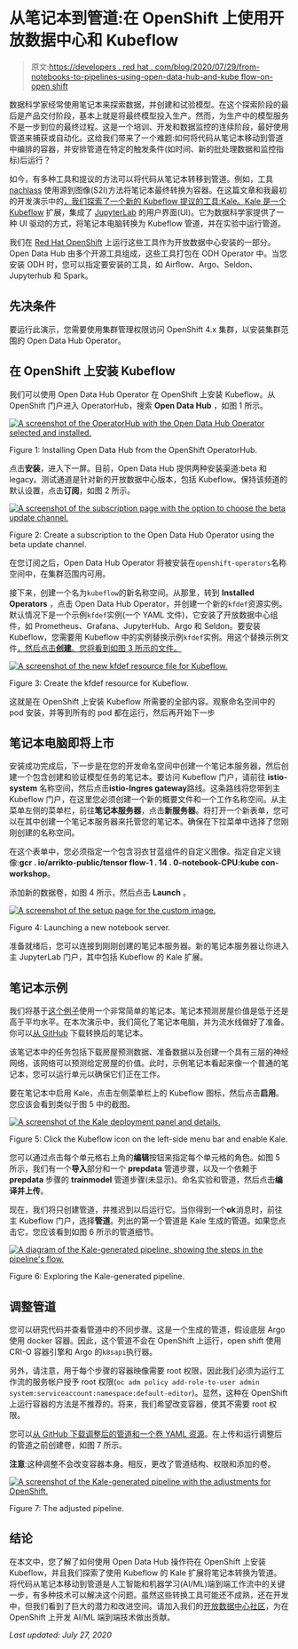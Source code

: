 # 从笔记本到管道:在 OpenShift 上使用开放数据中心和 Kubeflow

> 原文:[https://developers . red hat . com/blog/2020/07/29/from-notebooks-to-pipelines-using-open-data-hub-and-kube flow-on-open shift](https://developers.redhat.com/blog/2020/07/29/from-notebooks-to-pipelines-using-open-data-hub-and-kubeflow-on-openshift)

数据科学家经常使用笔记本来探索数据，并创建和试验模型。在这个探索阶段的最后是产品交付阶段，基本上就是将最终模型投入生产。然而，为生产中的模型服务不是一步到位的最终过程。这是一个培训、开发和数据监控的连续阶段，最好使用管道来捕获或自动化。这给我们带来了一个难题:如何将代码从笔记本移动到管道中编排的容器，并安排管道在特定的触发条件(如时间、新的批处理数据和监控指标)后运行？

如今，有多种工具和提议的方法可以将代码从笔记本转移到管道。例如，工具 [nachlass](https://github.com/nachlass-tools/nachlass) 使用源到图像(S2I)方法将笔记本最终转换为容器。在这篇文章和我最初的开发演示中的[，我们探索了一个新的 Kubeflow 提议的工具:Kale。Kale 是一个](https://developers.redhat.com/devnation/tech-talks/kubeflow-kubernetes/?sc_cid=7013a000002gW1BAAU) [Kubeflow](https://developers.redhat.com/blog/2020/02/10/installing-kubeflow-v0-7-on-openshift-4-2/) 扩展，集成了 [JupyterLab](https://jupyterlab.readthedocs.io/en/stable/) 的用户界面(UI)。它为数据科学家提供了一种 UI 驱动的方式，将笔记本电脑转换为 Kubeflow 管道，并在实验中运行管道。

我们在 [Red Hat OpenShift](https://developers.redhat.com/products/openshift/overview) 上运行这些工具作为开放数据中心安装的一部分。Open Data Hub 由多个开源工具组成，这些工具打包在 ODH Operator 中。当您安装 ODH 时，您可以指定要安装的工具，如 Airflow、Argo、Seldon、Jupyterhub 和 Spark。

## 先决条件

要运行此演示，您需要使用集群管理权限访问 OpenShift 4.x 集群，以安装集群范围的 Open Data Hub Operator。

## 在 OpenShift 上安装 Kubeflow

我们可以使用 Open Data Hub Operator 在 OpenShift 上安装 Kubeflow。从 OpenShift 门户进入 OperatorHub，搜索 **Open Data Hub** ，如图 1 所示。

[![A screenshot of the OperatorHub with the Open Data Hub Operator selected and installed.](../Images/1e423e510fa3153afb03ace2e7c6d0f7.png "Screen Shot 2020-06-11 at 3.25.19 PM")](/sites/default/files/blog/2020/06/Screen-Shot-2020-06-11-at-3.25.19-PM.png)

Figure 1: Installing Open Data Hub from the OpenShift OperatorHub.

点击**安装**，进入下一屏。目前，Open Data Hub 提供两种安装渠道:beta 和 legacy。测试通道是针对新的开放数据中心版本，包括 Kubeflow。保持该频道的默认设置，点击**订阅**，如图 2 所示。

[![A screenshot of the subscription page with the option to choose the beta update channel.](../Images/6dd80f2aefbfe569fb6dbe79106a30bf.png "Screen Shot 2020-06-11 at 3.30.39 PM")](/sites/default/files/blog/2020/06/Screen-Shot-2020-06-11-at-3.30.39-PM.png)

Figure 2: Create a subscription to the Open Data Hub Operator using the beta update channel.

在您订阅之后，Open Data Hub Operator 将被安装在`openshift-operators`名称空间中，在集群范围内可用。

接下来，创建一个名为`kubeflow`的新名称空间。从那里，转到 **Installed Operators** ，点击 Open Data Hub Operator，并创建一个新的`kfdef`资源实例。默认情况下是一个示例`kfdef`实例(一个 YAML 文件)，它安装了开放数据中心组件，如 Prometheus、Grafana、JupyterHub、Argo 和 Seldon。要安装 Kubeflow，您需要用 Kubeflow 中的实例替换示例`kfdef`实例。用这个替换示例文件[，然后点击**创建**。您将看到如图 3 所示的文件。](https://raw.githubusercontent.com/opendatahub-io/manifests/v0.7-branch-openshift/kfdef/kfctl_openshift_apiv1.yaml)

[![A screenshot of the new kfdef resource file for Kubeflow.](../Images/293052be30ec57141f70d386a164ccaf.png "Screen Shot 2020-06-11 at 3.37.33 PM")](/sites/default/files/blog/2020/06/Screen-Shot-2020-06-11-at-3.37.33-PM.png)

Figure 3: Create the kfdef resource for Kubeflow.

这就是在 OpenShift 上安装 Kubeflow 所需要的全部内容。观察命名空间中的 pod 安装，并等到所有的 pod 都在运行，然后再开始下一步

## 笔记本电脑即将上市

安装成功完成后，下一步是在您的开发命名空间中创建一个笔记本服务器，然后创建一个包含创建和验证模型任务的笔记本。要访问 Kubeflow 门户，请前往 **istio-system** 名称空间，然后点击**istio-Ingres gateway**路线。这条路线将您带到主 Kubeflow 门户，在这里您必须创建一个新的概要文件和一个工作名称空间。从主菜单左侧的菜单栏，前往**笔记本服务器**，点击**新服务器**。将打开一个新表单，您可以在其中创建一个笔记本服务器来托管您的笔记本。确保在下拉菜单中选择了您刚刚创建的名称空间。

在这个表单中，您必须指定一个包含羽衣甘蓝组件的自定义图像。指定自定义镜像:**gcr . io/arrikto-public/tensor flow-1 . 14 . 0-notebook-CPU:kube con-workshop**。

添加新的数据卷，如图 4 所示，然后点击 **Launch** 。

[![A screenshot of the setup page for the custom image.](../Images/dba462a00f7746e03edc356dce7d8851.png "Screen Shot 2020-06-11 at 3.50.01 PM")](/sites/default/files/blog/2020/06/Screen-Shot-2020-06-11-at-3.50.01-PM.png)

Figure 4: Launching a new notebook server.

准备就绪后，您可以连接到刚刚创建的笔记本服务器。新的笔记本服务器让你进入主 JupyterLab 门户，其中包括 Kubeflow 的 Kale 扩展。

## 笔记本示例

我们将基于[这个例子](https://github.com/josephlee94/intuitive-deep-learning)使用一个非常简单的笔记本。笔记本预测房屋价值是低于还是高于平均水平。在本次演示中，我们简化了笔记本电脑，并为流水线做好了准备。你可以[从 GitHub](https://github.com/nakfour/DevnationJune202) 下载转换后的笔记本。

该笔记本中的任务包括下载房屋预测数据、准备数据以及创建一个具有三层的神经网络，该网络可以预测给定房屋的价值。此时，示例笔记本看起来像一个普通的笔记本，您可以运行单元以确保它们正在工作。

要在笔记本中启用 Kale，点击左侧菜单栏上的 Kubeflow 图标，然后点击**启用**。您应该会看到类似于图 5 中的截图。

[![A screenshot of the Kale deployment panel and details.](../Images/99c2295446627f4f8beb2f2e66145bc3.png "Screen Shot 2020-06-11 at 3.56.11 PM")](/sites/default/files/blog/2020/06/Screen-Shot-2020-06-11-at-3.56.11-PM.png)

Figure 5: Click the Kubeflow icon on the left-side menu bar and enable Kale.

您可以通过点击每个单元格右上角的**编辑**按钮来指定每个单元格的角色。如图 5 所示，我们有一个**导入**部分和一个 **prepdata** 管道步骤，以及一个依赖于 **prepdata** 步骤的 **trainmodel** 管道步骤(未显示)。命名实验和管道，然后点击**编译并上传**。

现在，我们将只创建管道，并推迟到以后运行它。当你得到一个**ok**消息时，前往主 Kubeflow 门户，选择**管道**。列出的第一个管道是 Kale 生成的管道。如果您点击它，您应该看到如图 6 所示的管道细节。

[![A diagram of the Kale-generated pipeline, showing the steps in the pipeline's flow.](../Images/56d26792f0c7436ccc1a72ad97822cb4.png "Screen Shot 2020-06-11 at 4.00.43 PM")](/sites/default/files/blog/2020/06/Screen-Shot-2020-06-11-at-4.00.43-PM.png)

Figure 6: Exploring the Kale-generated pipeline.

## 调整管道

您可以研究代码并查看管道中的不同步骤。这是一个生成的管道，假设底层 Argo 使用 docker 容器。因此，这个管道不会在 OpenShift 上运行，open shift 使用 CRI-O 容器引擎和 Argo 的`k8sapi`执行器。

另外，请注意，用于每个步骤的容器映像需要 root 权限，因此我们必须为运行工作流的服务帐户授予 root 权限(`oc adm policy add-role-to-user admin system:serviceaccount:namespace:default-editor`)。显然，这种在 OpenShift 上运行容器的方法是不推荐的。将来，我们希望改变容器，使其不需要 root 权限。

您可以[从 GitHub 下载调整后的管道和一个卷 YAML 资源](https://github.com/nakfour/DevnationJune202)。在上传和运行调整后的管道之前创建卷，如图 7 所示。

**注意**:这种调整不会改变容器本身。相反，更改了管道结构、权限和添加的卷。

[![A screenshot of the Kale-generated pipeline with the adjustments for OpenShift.](../Images/6d6996e9d414d4260024b22c22d69dbb.png "Screen Shot 2020-06-11 at 4.07.36 PM")](/sites/default/files/blog/2020/06/Screen-Shot-2020-06-11-at-4.07.36-PM.png)

Figure 7: The adjusted pipeline.

## 结论

在本文中，您了解了如何使用 Open Data Hub 操作符在 OpenShift 上安装 Kubeflow，并且我们探索了使用 Kubeflow 的 Kale 扩展将笔记本转换为管道。将代码从笔记本移动到管道是人工智能和机器学习(AI/ML)端到端工作流中的关键一步，有多种技术可以解决这个问题。虽然这些转换工具可能还不成熟，还在开发中，但我们看到了巨大的潜力和改进空间。请加入我们的[开放数据中心社区](https://opendatahub.io/community.html)，为在 OpenShift 上开发 AI/ML 端到端技术做出贡献。

*Last updated: July 27, 2020*